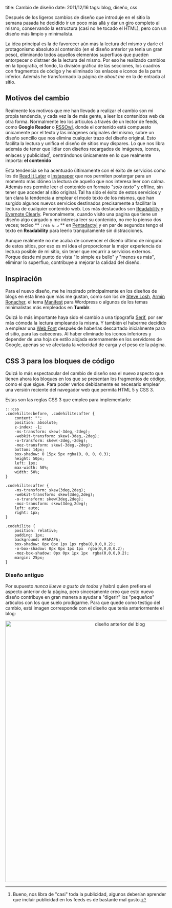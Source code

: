 title: Cambio de diseño
date: 2011/12/16
tags: blog, diseño, css

Después de los ligeros cambios de diseño que introduje en el sitio la semana 
pasada he decidido ir un poco más allá y dar un giro completo al mismo, 
conservando la estructura (casi no he tocado el HTML), pero con un diseño 
más limpio y minimalista.

La idea principal es la de favorecer aún más la lectura del mismo y darle el protagonismo absoluto al contenido (en el diseño anterior ya tenia un gran peso), 
eliminando todos aquellos elementos superfluos que pueden entorpecer o distraer 
de la lectura del mismo. Por eso he realizado cambios en la tipografía, el fondo, 
la división gráfica de las secciones, los cuadros con fragmentos de código y he 
eliminado los enlaces e iconos de la parte inferior. Además he transformado la 
página de *about me* en la de entrada al sitio. 

## Motivos del cambio

Realmente los motivos que me han llevado a realizar el cambio son mi propia 
tendencia, y cada vez la de más gente, a leer los contenidos web de otra forma.
Normalmente leo los articulos a través de un lector de feeds, como 
**Google Reader** o [RSSOwl](http://www.rssowl.org/), donde el contenido está 
compuesto únicamente por el texto y las imágenes originales del mismo, 
sobre un diseño sencillo que nos elimina cualquier trazo del diseño original. 
Esto facilita la lectura y unifica el diseño de sitios muy dispares. Lo que nos 
libra además de tener que lidiar con diseños recargados de imágenes, iconos, 
enlaces y publicidad[^1], centrándonos únicamente en lo que realmente importa: 
**el contenido**

Esta tendencia se ha acentuado últimamente con el éxito de servicios como los de 
[Read It Later][ril] e [Instapaper][insta] que nos permiten postergar para un 
momento más idóneo la lectura de aquello que nos interesa leer con calma. Además 
nos permite leer el contenido en formato *"solo texto"* y offline, sin tener que 
acceder al sitio original. Tal ha sido el éxito de estos servicios y tan clara la 
tendencia a emplear el modo texto de los mismos, que han surgido algunos nuevos 
servicios destinados precisamente a facilitar la lectura de cualquier contenido 
web. Los más destacados son [Readability][rdblty] y [Evernote Clearly][Eclearly]. 
Personalmente, cuando visito una pagina que tiene un diseño algo cargado y me 
interesa leer su contenido, no me lo pienso dos veces; tecleo ** `:rea ↹ ↵` ** en 
[Pentadactyl][penta] y en par de segundos tengo el texto en **Readability** para 
leerlo tranquilamente sin distracciones.

Aunque realmente no me acaba de convencer el diseño último de ninguno de estos 
sitios, por eso es mi idea el proporcionar la mejor experiencia de lectura 
posible de mi sitio, sin tener que recurrir a servicios externos. Porque desde mi 
punto de vista "lo simple es bello" y "menos es más", eliminar lo superfluo, 
contribuye a mejorar la calidad del diseño.

## Inspiración

Para el nuevo diseño, me he inspirado principalmente en los diseños de blogs en 
esta línea que más me gustan, como son los de [Steve Losh][slosh], 
[Armin Ronacher][armin], el tema [Manifest][manifest] para Wordpress o algunos 
de los temas minimalistas más empleados en **Tumblr**. 

Quizá lo más importante haya sido el cambio a una tipografía [Serif](http://es.wikipedia.org/wiki/Serif), por ser más cómoda la lectura empleando la misma. 
Y también el haberme decidido a emplear una [Web Font](http://es.wikipedia.org/wiki/Web_Open_Font_Format) después de haberlas descartado inicialmente para el sitio, 
para las cabeceras. Al haber eliminado los iconos inferiores y depender de una 
hoja de estilo alojada externamente en los servidores de Google, apenas se ve 
afectada la velocidad de carga y el peso de la página.


## CSS 3 para los bloques de código

Quizá lo más espectacular del cambio de diseño sea el nuevo aspecto que tienen 
ahora los bloques en los que se presentan los fragmentos de código, como el que 
sigue. Para poder verlos debidamente es necesario emplear una versión reciente 
del navegador web que permita HTML 5 y CSS 3. 

Estas son las reglas CSS 3 que empleo para implementarlo:

    :::css
    .codehilite:before, .codehilite:after {
        content: "";
        position: absolute;
        z-index: -1;
        -ms-transform: skew(-3deg,-2deg);
        -webkit-transform: skew(-3deg,-2deg);
        -o-transform: skew(-3deg,-2deg);
        -moz-transform: skew(-3deg,-2deg);
        bottom: 14px;
        box-shadow: 0 15px 5px rgba(0, 0, 0, 0.3);
        height: 50px;
        left: 1px;
        max-width: 50%;
        width: 50%;
    }
    
    .codehilite:after {
        -ms-transform: skew(3deg,2deg);
        -webkit-transform: skew(3deg,2deg);
        -o-transform: skew(3deg,2deg);
        -moz-transform: skew(3deg,2deg);
        left: auto;
        right: 1px;
    }
    
    .codehilite {
        position: relative;
        padding: 1px;
        background: #FAFAFA;
        box-shadow: 0px 0px 1px 1px rgba(0,0,0,0.2);
        -o-box-shadow: 0px 0px 1px 1px  rgba(0,0,0,0.2);
        -moz-box-shadow: 0px 0px 1px 1px  rgba(0,0,0,0.2);
        margin: 25px;
    }
    


### Diseño antiguo

Por supuesto *nunca llueve a gusto de todos* y habrá quien prefiera el aspecto 
anterior de la página, pero sinceramente creo que esto nuevo diseño contribuye en 
gran manera a ayudar a "digerir" los "pequeños" artículos con los que suelo 
prodigarme. Para que quede como testigo del cambio, está imagen corresponde 
con el diseño que tenia anteriormente el blog:

<p style="text-align:center;"><img src="pictures/diseño_2011.png" 
alt="diseño anterior del blog" title="diseño anterior del blog" width=700 
height=813 /></p>

[^1]: Bueno, nos libra de "casi" toda la publicidad, algunos deberían aprender que incluir publicidad en los feeds es de bastante mal gusto.


  [armin]: http://lucumr.pocoo.org/about/
  [slosh]: http://stevelosh.com/about/
  [manifest]: http://jimbarraud.com/manifest/
  [ril]: http://readitlaterlist.com/
  [rdblty]: http://www.readability.com/
  [insta]: http://www.instapaper.com/
  [Eclearly]: http://www.evernote.com/about/download/clearly.php
  [penta]: http://dactyl.sourceforge.net/pentadactyl/
  
  
  
  
